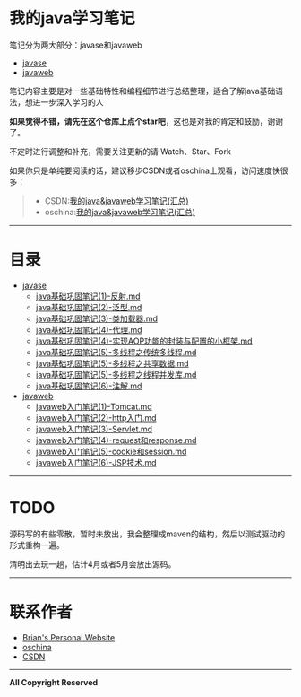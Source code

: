 # 我的java学习笔记

笔记分为两大部分：javase和javaweb

- [javase](/javase)
- [javaweb](/javaweb)


笔记内容主要是对一些基础特性和编程细节进行总结整理，适合了解java基础语法，想进一步深入学习的人

**如果觉得不错，请先在这个仓库上点个star吧**，这也是对我的肯定和鼓励，谢谢了。

不定时进行调整和补充，需要关注更新的请 Watch、Star、Fork

如果你只是单纯要阅读的话，建议移步CSDN或者oschina上观看，访问速度快很多：

>* CSDN:[我的java&javaweb学习笔记(汇总)](http://blog.csdn.net/h3243212/article/details/50659471)
>* oschina:[我的java&javaweb学习笔记(汇总)](http://my.oschina.net/brianway/blog/614355)


-----

# 目录

  - [javase](/javase)
    - [java基础巩固笔记(1)-反射.md](/javase/java基础巩固笔记(1)-反射.md)
    - [java基础巩固笔记(2)-泛型.md](/javase/java基础巩固笔记(2)-泛型.md)
    - [java基础巩固笔记(3)-类加载器.md](/javase/java基础巩固笔记(3)-类加载器.md)
    - [java基础巩固笔记(4)-代理.md](/javase/java基础巩固笔记(4)-代理.md)
    - [java基础巩固笔记(4)-实现AOP功能的封装与配置的小框架.md](/javase/java基础巩固笔记(4)-实现AOP功能的封装与配置的小框架.md)
    - [java基础巩固笔记(5)-多线程之传统多线程.md](/javase/java基础巩固笔记(5)-多线程之传统多线程.md)
    - [java基础巩固笔记(5)-多线程之共享数据.md](/javase/java基础巩固笔记(5)-多线程之共享数据.md)
    - [java基础巩固笔记(5)-多线程之线程并发库.md](/javase/java基础巩固笔记(5)-多线程之线程并发库.md)
	- [java基础巩固笔记(6)-注解.md](/javase/java基础巩固笔记(6)-注解.md)
  - [javaweb](/javaweb)
    - [javaweb入门笔记(1)-Tomcat.md](/javaweb/javaweb入门笔记(1)-Tomcat.md)
    - [javaweb入门笔记(2)-http入门.md](/javaweb/javaweb入门笔记(2)-http入门.md)
    - [javaweb入门笔记(3)-Servlet.md](/javaweb/javaweb入门笔记(3)-Servlet.md)
    - [javaweb入门笔记(4)-request和response.md](/javaweb/javaweb入门笔记(4)-request和response.md)
    - [javaweb入门笔记(5)-cookie和session.md](/javaweb/javaweb入门笔记(5)-cookie和session.md)
    - [javaweb入门笔记(6)-JSP技术.md](/javaweb/javaweb入门笔记(6)-JSP技术.md)

-----	

# TODO

源码写的有些零散，暂时未放出，我会整理成maven的结构，然后以测试驱动的形式重构一遍。

清明出去玩一趟，估计4月或者5月会放出源码。
	

-----

# 联系作者

- [Brian's Personal Website](http://brianway.github.io/)
- [oschina](http://my.oschina.net/brianway)
- [CSDN](http://blog.csdn.net/h3243212/)


-----

**All Copyright Reserved**